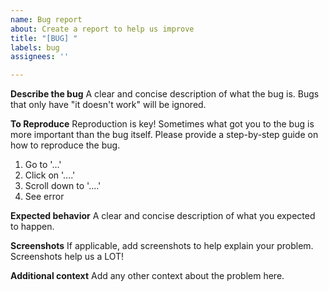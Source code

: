 ```yaml
---
name: Bug report
about: Create a report to help us improve
title: "[BUG] "
labels: bug
assignees: ''

---
```


**Describe the bug**
A clear and concise description of what the bug is. Bugs that only have "it doesn't work" will be ignored.

**To Reproduce**
Reproduction is key! Sometimes what got you to the bug is more important than the bug itself. Please provide a step-by-step guide on how to reproduce the bug.
1. Go to '...'
2. Click on '....'
3. Scroll down to '....'
4. See error

**Expected behavior**
A clear and concise description of what you expected to happen.

**Screenshots**
If applicable, add screenshots to help explain your problem. Screenshots help us a LOT!

**Additional context**
Add any other context about the problem here.